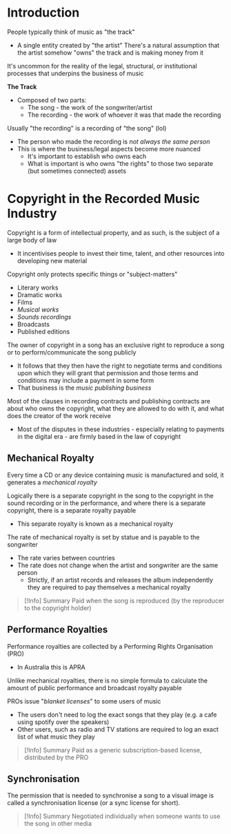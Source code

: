 

# Introduction

People typically think of music as "the track"
- A single entity created by "the artist"
There's a natural assumption that the artist somehow "owns" the track and is making money from it

It's uncommon for the reality of the legal, structural, or institutional processes that underpins the business of music

**The Track**
- Composed of two parts:
	- The song - the work of the songwriter/artist
	- The recording - the work of whoever it was that made the recording

Usually "the recording" is a recording of "the song" (lol)
- The person who made the recording is *not always the same person*
- This is where the business/legal aspects become more nuanced
	- It's important to establish who owns each
	- What is important is who owns "the rights" to those two separate (but sometimes connected) assets


# Copyright in the Recorded Music Industry
Copyright is a form of intellectual property, and as such, is the subject of a large body of law
- It incentivises people to invest their time, talent, and other resources into developing new material


Copyright only protects specific things or "subject-matters"
- Literary works
- Dramatic works
- Films
- *Musical works*
- *Sounds recordings*
- Broadcasts
- Published editions

The owner of copyright in a song has an exclusive right to reproduce a song or to perform/communicate the song publicly
- It follows that they then have the right to negotiate terms and conditions upon which they will grant that permission and those terms and conditions may include a payment in some form
- That business is the *music publishing business*

Most of the clauses in recording contracts and publishing contracts are about who owns the copyright, what they are allowed to do with it, and what does the creator of the work receive
- Most of the disputes in these industries - especially relating to payments in the digital era - are firmly based in the law of copyright


## Mechanical Royalty

Every time a CD or any device containing music is manufactured and sold, it generates a *mechanical royalty*

Logically there is a separate copyright in the song to the copyright in the sound recording or in the performance, and where there is a separate copyright, there is a separate royalty payable
- This separate royalty is known as a mechanical royalty

The rate of mechanical royalty is set by statue and is payable to the songwriter
- The rate varies between countries
- The rate does not change when the artist and songwriter are the same person
	- Strictly, if an artist records and releases the album independently they are required to pay themselves a mechanical royalty

>[!Info] Summary
>Paid when the song is reproduced (by the reproducer to the copyright holder)


## Performance Royalties
Performance royalties are collected by a Performing Rights Organisation (PRO)
- In Australia this is APRA

Unlike mechanical royalties, there is no simple formula to calculate the amount of public performance and broadcast royalty payable

PROs issue "*blanket licenses*" to some users of music
- The users don't need to log the exact songs that they play (e.g. a cafe using spotify over the speakers)
- Other users, such as radio and TV stations are required to log an exact list of what music they play

>[!Info] Summary
>Paid as a generic subscription-based license, distributed by the PRO

## Synchronisation
The permission that is needed to synchronise a song to a visual image is called a synchronisation license (or a sync license for short).

>[!Info] Summary
>Negotiated individually when someone wants to use the song in other media


